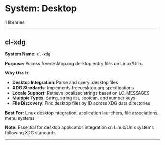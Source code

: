 # System: Desktop

1 libraries

---

## cl-xdg

**System Name:** `cl-xdg`

**Purpose:** Access freedesktop.org desktop entry files on Linux/Unix.

**Why Use It:**
- **Desktop Integration**: Parse and query .desktop files
- **XDG Standards**: Implements freedesktop.org specifications
- **Locale Support**: Retrieve localized strings based on LC_MESSAGES
- **Multiple Types**: String, string list, boolean, and number keys
- **File Discovery**: Find desktop files by ID across XDG data directories

**Best For:** Linux desktop integration, application launchers, file associations, menu systems.

**Note:** Essential for desktop application integration on Linux/Unix systems following XDG standards.

---


